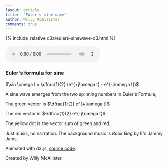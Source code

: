 ```yaml
---
layout: article
title:  "Euler's sine wave"
author: Willy McAllister
comments: true
---
```


{% include_relative d3a/eulers-sinewave-d3.html %}

<audio src="https://www.youtube.com/audiolibrary_download?vid=14c363704697d79b" autoplay controls loop></audio>

### Euler's formula for sine

$\sin \omega t = \dfrac{1}{2} (e^{+j\omega t} - e^{-j\omega t})$

A sine wave emerges from the two spinning numbers in Euler's Formula,

The green vector is $\dfrac{1}{2} e^{+j\omega t}$

The red vector is $-\dfrac{1}{2} e^{-j\omega t}$  

The yellow dot is the vector sum of green and red.

Just music, no narration. The background music is *Book Bag* by E's Jammy Jams. 

Animated with d3.js, [source code](https://github.com/willymcallister/spinningnumbers/tree/master/_articles/d3a/eulers-sinewave-d3.html).

Created by Willy McAllister.
